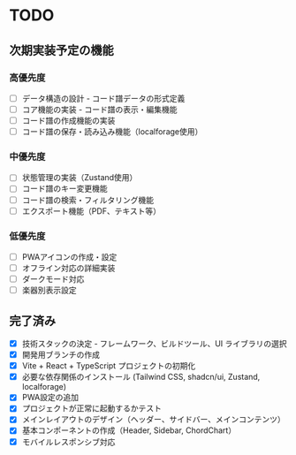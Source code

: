 # TODO

## 次期実装予定の機能

### 高優先度
- [ ] データ構造の設計 - コード譜データの形式定義
- [ ] コア機能の実装 - コード譜の表示・編集機能
- [ ] コード譜の作成機能の実装
- [ ] コード譜の保存・読み込み機能（localforage使用）

### 中優先度
- [ ] 状態管理の実装（Zustand使用）
- [ ] コード譜のキー変更機能
- [ ] コード譜の検索・フィルタリング機能
- [ ] エクスポート機能（PDF、テキスト等）

### 低優先度
- [ ] PWAアイコンの作成・設定
- [ ] オフライン対応の詳細実装
- [ ] ダークモード対応
- [ ] 楽器別表示設定

## 完了済み
- [x] 技術スタックの決定 - フレームワーク、ビルドツール、UI ライブラリの選択
- [x] 開発用ブランチの作成
- [x] Vite + React + TypeScript プロジェクトの初期化
- [x] 必要な依存関係のインストール (Tailwind CSS, shadcn/ui, Zustand, localforage)
- [x] PWA設定の追加
- [x] プロジェクトが正常に起動するかテスト
- [x] メインレイアウトのデザイン（ヘッダー、サイドバー、メインコンテンツ）
- [x] 基本コンポーネントの作成（Header, Sidebar, ChordChart）
- [x] モバイルレスポンシブ対応